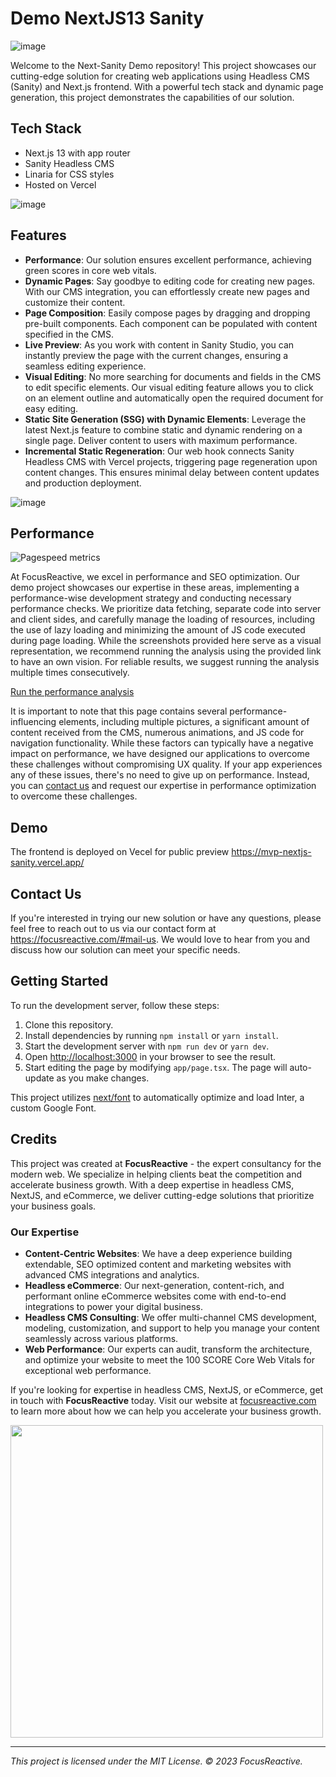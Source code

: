 # Demo NextJS13 Sanity

![image](https://github.com/focusreactive/Demo-VisualEditing-Sanity/assets/14885189/cfaa0716-64ad-4778-8171-81e67db0e38a)


Welcome to the Next-Sanity Demo repository! This project showcases our cutting-edge solution for creating web applications using Headless CMS (Sanity) and Next.js frontend. With a powerful tech stack and dynamic page generation, this project demonstrates the capabilities of our solution.

## Tech Stack

- Next.js 13 with app router
- Sanity Headless CMS
- Linaria for CSS styles
- Hosted on Vercel

![image](https://github.com/focusreactive/Demo-NextJS13-Sanity/assets/14885189/cec1b74e-8a22-47c6-a040-5cd8a464edf9)

## Features

- **Performance**: Our solution ensures excellent performance, achieving green scores in core web vitals.
- **Dynamic Pages**: Say goodbye to editing code for creating new pages. With our CMS integration, you can effortlessly create new pages and customize their content.
- **Page Composition**: Easily compose pages by dragging and dropping pre-built components. Each component can be populated with content specified in the CMS.
- **Live Preview**: As you work with content in Sanity Studio, you can instantly preview the page with the current changes, ensuring a seamless editing experience.
- **Visual Editing**: No more searching for documents and fields in the CMS to edit specific elements. Our visual editing feature allows you to click on an element outline and automatically open the required document for easy editing.
- **Static Site Generation (SSG) with Dynamic Elements**: Leverage the latest Next.js feature to combine static and dynamic rendering on a single page. Deliver content to users with maximum performance.
- **Incremental Static Regeneration**: Our web hook connects Sanity Headless CMS with Vercel projects, triggering page regeneration upon content changes. This ensures minimal delay between content updates and production deployment.

![image](https://github.com/focusreactive/Demo-NextJS13-Sanity/assets/14885189/2d123859-66d3-4b78-9aed-3ed134c2d280)

## Performance

![Pagespeed metrics](https://github.com/focusreactive/Demo-NextJS13-Sanity/assets/14885189/2d2ec80a-c15d-4ff6-8920-6a58424c9073)

At FocusReactive, we excel in performance and SEO optimization. Our demo project showcases our expertise in these areas, implementing a performance-wise development strategy and conducting necessary performance checks. We prioritize data fetching, separate code into server and client sides, and carefully manage the loading of resources, including the use of lazy loading and minimizing the amount of JS code executed during page loading. While the screenshots provided here serve as a visual representation, we recommend running the analysis using the provided link to have an own vision. For reliable results, we suggest running the analysis multiple times consecutively.

[Run the performance analysis](https://pagespeed.web.dev/analysis/https-mvp-nextjs-sanity-vercel-app/1crhxzdktn?form_factor=mobile)

It is important to note that this page contains several performance-influencing elements, including multiple pictures, a significant amount of content received from the CMS, numerous animations, and JS code for navigation functionality. While these factors can typically have a negative impact on performance, we have designed our applications to overcome these challenges without compromising UX quality. If your app experiences any of these issues, there's no need to give up on performance. Instead, you can [contact us](https://focusreactive.com/#mail-us) and request our expertise in performance optimization to overcome these challenges.

## Demo

The frontend is deployed on Vecel for public preview https://mvp-nextjs-sanity.vercel.app/

## Contact Us

If you're interested in trying our new solution or have any questions, please feel free to reach out to us via our contact form at https://focusreactive.com/#mail-us. We would love to hear from you and discuss how our solution can meet your specific needs.

## Getting Started

To run the development server, follow these steps:

1. Clone this repository.
2. Install dependencies by running `npm install` or `yarn install`.
3. Start the development server with `npm run dev` or `yarn dev`.
4. Open [http://localhost:3000](http://localhost:3000/) in your browser to see the result.
5. Start editing the page by modifying `app/page.tsx`. The page will auto-update as you make changes.

This project utilizes [next/font](https://nextjs.org/docs/basic-features/font-optimization) to automatically optimize and load Inter, a custom Google Font.

## Credits

This project was created at **FocusReactive** - the expert consultancy for the modern web. We specialize in helping clients beat the competition and accelerate business growth. With a deep expertise in headless CMS, NextJS, and eCommerce, we deliver cutting-edge solutions that prioritize your business goals.

### Our Expertise

- **Content-Centric Websites**: We have a deep experience building extendable, SEO optimized content and marketing websites with advanced CMS integrations and analytics.
- **Headless eCommerce**: Our next-generation, content-rich, and performant online eCommerce websites come with end-to-end integrations to power your digital business.
- **Headless CMS Consulting**: We offer multi-channel CMS development, modeling, customization, and support to help you manage your content seamlessly across various platforms.
- **Web Performance**: Our experts can audit, transform the architecture, and optimize your website to meet the 100 SCORE Core Web Vitals for exceptional web performance.

If you're looking for expertise in headless CMS, NextJS, or eCommerce, get in touch with **FocusReactive** today. Visit our website at [focusreactive.com](https://focusreactive.com/) to learn more about how we can help you accelerate your business growth.

<image src="https://github.com/focusreactive/MVP-NextJS13-New-Features/assets/14885189/7c67e385-3f79-43e3-ba27-bada1ebddf03" width="500px"/>

---

_This project is licensed under the MIT License. © 2023 FocusReactive._
